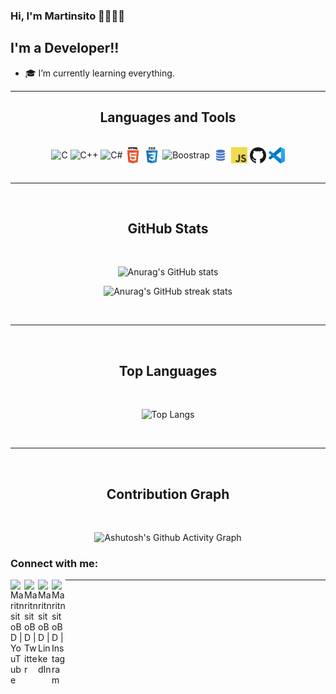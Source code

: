 ### Hi, I'm Martinsito 👨🏽‍💻👋

## I'm a Developer!!

- 🎓 I’m currently learning everything.
---
<h2 align="center">Languages and Tools</h2>
<div style="display: inline_block" align="center"><br>
    <img align="center" alt="C" width="26px" src="https://raw.githubusercontent.com/jmnote/z-icons/master/svg/c.svg" />
    <img align="center" alt="C++" width="26px" src="https://raw.githubusercontent.com/jmnote/z-icons/master/svg/cpp.svg" />
    <img align="center" alt="C#" width="26px" src="https://raw.githubusercontent.com/jmnote/z-icons/master/svg/csharp.svg" />
    <img align="center" alt="HTML5" width="26px" src="https://raw.githubusercontent.com/github/explore/80688e429a7d4ef2fca1e82350fe8e3517d3494d/topics/html/html.png" />
    <img align="center" alt="CSS3" width="26px" src="https://raw.githubusercontent.com/github/explore/80688e429a7d4ef2fca1e82350fe8e3517d3494d/topics/css/css.png" />
    <img align="center" alt="Boostrap" width="26px" src="https://raw.githubusercontent.com/jmnote/z-icons/master/svg/bootstrap.svg" />
    <img align="center" alt="SQL" width="26px" src="https://raw.githubusercontent.com/github/explore/80688e429a7d4ef2fca1e82350fe8e3517d3494d/topics/sql/sql.png" />
    <img align="center" alt="JavaScript" width="26px" src="https://raw.githubusercontent.com/github/explore/80688e429a7d4ef2fca1e82350fe8e3517d3494d/topics/javascript/javascript.png" />
    <img align="center" alt="GitHub" width="26px" src="https://raw.githubusercontent.com/github/explore/78df643247d429f6cc873026c0622819ad797942/topics/github/github.png" />
    <img align="center" alt="Visual Studio Code" width="26px" src="https://raw.githubusercontent.com/github/explore/80688e429a7d4ef2fca1e82350fe8e3517d3494d/topics/visual-studio-code/visual-studio-code.png" />
</div>
<br>
 
 ---
<br>

<h2 align="center">GitHub Stats</h2>
<div align="center">

<br>

![Anurag's GitHub stats](https://github-readme-stats.vercel.app/api?username=MartinsitoBritoDiaz&theme=algolia&show_icons=true)


![Anurag's GitHub streak stats](https://github-readme-streak-stats.herokuapp.com/?user=MartinsitoBritoDiaz&theme=algolia&show_icons=true)

</div>

<br>

---

<br>

<h2 align="center">Top Languages</h2>
<div align="center">

<br>

![Top Langs](https://github-readme-stats.vercel.app/api/top-langs/?username=MartinsitoBritoDiaz&theme=algolia&langs_count=9)

</div>

<br>

---

<br>

<h2 align="center">Contribution Graph</h2>
<div align="center">

 <br>

![Ashutosh's Github Activity Graph](https://activity-graph.herokuapp.com/graph?username=MartinsitoBritoDiaz&theme=react-dark)

</div>

### Connect with me:

[<img align="left" alt="MaritnsitoBD | YouTube" width="22px" src="https://cdn.jsdelivr.net/npm/simple-icons@v3/icons/youtube.svg" />][youtube]
[<img align="left" alt="MaritnsitoBD | Twitter" width="22px" src="https://cdn.jsdelivr.net/npm/simple-icons@v3/icons/twitter.svg" />][twitter]
[<img align="left" alt="MaritnsitoBD | LinkedIn" width="22px" src="https://cdn.jsdelivr.net/npm/simple-icons@v3/icons/linkedin.svg" />][linkedin]
[<img align="left" alt="MaritnsitoBD | Instagram" width="22px" src="https://cdn.jsdelivr.net/npm/simple-icons@v3/icons/instagram.svg" />][instagram]

---

[twitter]: https://twitter.com/martinbd09
[youtube]: https://www.youtube.com/channel/UCw9i37_jIH09xYRGKUNrUXg
[instagram]: https://www.instagram.com/martinbd09/
[linkedin]: https://www.linkedin.com/in/martinsito-brito-diaz-ab4a48213/
